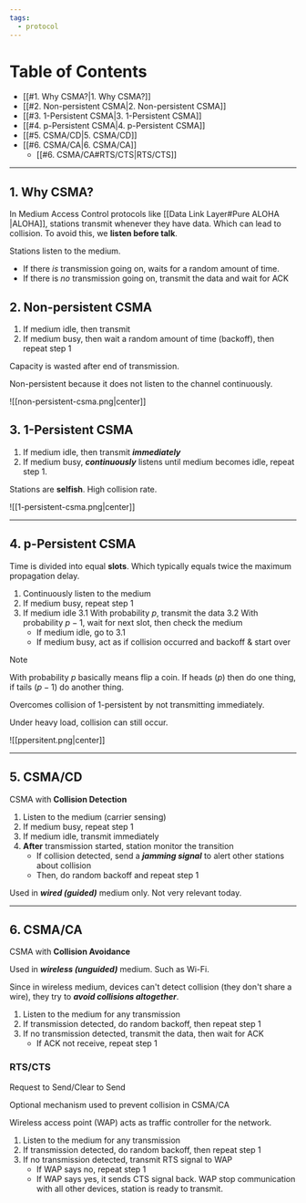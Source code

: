 ```yaml
---
tags:
  - protocol
---
```

# Table of Contents

- [[#1. Why CSMA?|1. Why CSMA?]]
- [[#2. Non-persistent CSMA|2. Non-persistent CSMA]]
- [[#3. 1-Persistent CSMA|3. 1-Persistent CSMA]]
- [[#4. p-Persistent CSMA|4. p-Persistent CSMA]]
- [[#5. CSMA/CD|5. CSMA/CD]]
- [[#6. CSMA/CA|6. CSMA/CA]]
	- [[#6. CSMA/CA#RTS/CTS|RTS/CTS]]

---
## 1. Why CSMA?

In Medium Access Control protocols like [[Data Link Layer#Pure ALOHA |ALOHA]], stations transmit whenever they have data. Which can lead to collision. To avoid this, we **listen before talk**. 

Stations listen to the medium. 
- If there *is* transmission going on, waits for a random amount of time. 
- If there is *no* transmission going on, transmit the data and wait for ACK

## 2. Non-persistent CSMA

1. If medium idle, then transmit
2. If medium busy, then wait a random amount of time (backoff), then repeat step 1

Capacity is wasted after end of transmission.

Non-persistent because it does not listen to the channel continuously.

![[non-persistent-csma.png|center]]

## 3. 1-Persistent CSMA

1. If medium idle, then transmit ***immediately***
2. If medium busy, ***continuously*** listens until medium becomes idle, repeat step 1.

Stations are **selfish**. High collision rate.

![[1-persistent-csma.png|center]]

---
## 4. p-Persistent CSMA

Time is divided into equal **slots**. Which typically equals twice the maximum propagation delay. 

1. Continuously listen to the medium
2. If medium busy, repeat step 1
3. If medium idle
	3.1 With probability $p$, transmit the data
	3.2 With probability $p - 1$, wait for next slot, then check the medium
	- If medium idle, go to 3.1
	- If medium busy, act as if collision occurred and backoff & start over

>[!note]
>With probability $p$ basically means flip a coin. If heads ($p$) then do one thing, if tails ($p-1$) do another thing.

Overcomes collision of 1-persistent by not transmitting immediately.

Under heavy load, collision can still occur.

![[ppersitent.png|center]]

---
## 5. CSMA/CD

CSMA with **Collision Detection**

1. Listen to the medium (carrier sensing)
2. If medium busy, repeat step 1
3. If medium idle, transmit immediately
4. **After** transmission started, station monitor the transition
	- If collision detected, send a ***jamming signal*** to alert other stations about collision
	- Then, do random backoff and repeat step 1

Used in ***wired (guided)*** medium only. Not very relevant today.

---
## 6. CSMA/CA

CSMA with **Collision Avoidance**

Used in ***wireless (unguided)*** medium. Such as Wi-Fi.

Since in wireless medium, devices can't detect collision (they don't share a wire), they try to ***avoid collisions altogether***.

1. Listen to the medium for any transmission
2. If transmission detected, do random backoff, then repeat step 1
3. If no transmission detected, transmit the data, then wait for ACK
	- If ACK not receive, repeat step 1
### RTS/CTS

Request to Send/Clear to Send

Optional mechanism used to prevent collision in CSMA/CA

Wireless access point (WAP) acts as traffic controller for the network. 

1. Listen to the medium for any transmission
2. If transmission detected, do random backoff, then repeat step 1
3. If no transmission detected, transmit RTS signal to WAP 
	- If WAP says no, repeat step 1
	- If WAP says yes, it sends CTS signal back. WAP stop communication with all other devices, station is ready to transmit.
